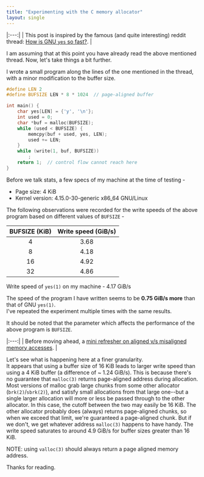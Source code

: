 ```yaml
---
title: "Experimenting with the C memory allocator"
layout: single
---
```


|:---:|
| This post is inspired by the famous (and quite interesting) reddit thread: [How is GNU `yes` so fast?](https://www.reddit.com/r/unix/comments/6gxduc/how_is_gnu_yes_so_fast/). |


I am assuming that at this point you have already read the above mentioned
thread. Now, let's take things a bit further.

I wrote a small program along the lines of the one mentioned in the thread, with
a minor modification to the buffer size.

```c
#define LEN 2
#define BUFSIZE LEN * 8 * 1024  // page-aligned buffer

int main() {
    char yes[LEN] = {'y', '\n'};
    int used = 0;
    char *buf = malloc(BUFSIZE);
    while (used < BUFSIZE) {
        memcpy(buf + used, yes, LEN);
        used += LEN;
    }
    while (write(1, buf, BUFSIZE))
        ;
    return 1;  // control flow cannot reach here
}
```

Before we talk stats, a few specs of my machine at the time of testing -

* Page size: 4 KiB
* Kernel version: 4.15.0-30-generic x86_64 GNU/Linux

The following observations were recorded for the write speeds of the above program
based on different values of `BUFSIZE` -

| BUFSIZE (KiB) | Write speed (GiB/s) |
|:-----------:|:-------------------:|
|      4      |         3.68        |
|      8      |         4.18        |
|      16     |         4.92        |
|      32     |         4.86        |

Write speed of `yes(1)` on my machine - 4.17 GiB/s

The speed of the program I have written seems to be **0.75 GiB/s more** than that of
GNU `yes(1)`.  
I've repeated the experiment multiple times with the same results.

It should be noted that the parameter which affects the performance of the above
program is `BUFSIZE`.  

|:---:|
| Before moving ahead, a [mini refresher on aligned v/s misaligned memory accesses](https://en.wikipedia.org/wiki/Data_structure_alignment#Problems). |

Let's see what is happening here at a finer granularity.  
It appears that using a buffer size of 16 KiB leads to larger write speed than
using a 4 KiB buffer (a difference of ~ 1.24 GiB/s). This is because there's no
guarantee that `malloc(3)` returns page-aligned address during allocation. Most
versions of malloc grab large chunks from some other allocator (`brk(2)`/`sbrk(2)`),
and satisfy small allocations from that large one--but a single larger allocation
will more or less be passed through to the other allocator. In this case, the
cutoff between the two may easily be 16 KiB. The other allocator probably does
(always) returns page-aligned chunks, so when we exceed that limit, we're
guaranteed a page-aligned chunk. But if we don't, we get whatever address
`malloc(3)` happens to have handy. The write speed saturates to around 4.9 GiB/s
for buffer sizes greater than 16 KiB.

NOTE: using `valloc(3)` should always return a page aligned memory address.

Thanks for reading.
